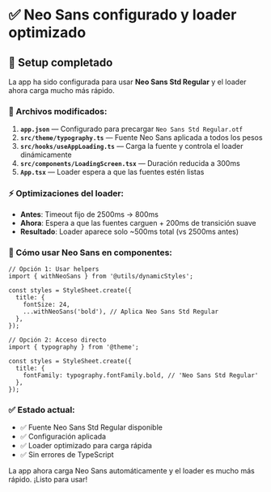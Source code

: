 # ✅ Neo Sans configurado y loader optimizado

## 🎯 Setup completado

La app ha sido configurada para usar **Neo Sans Std Regular** y el loader ahora carga mucho más rápido.

### 📝 Archivos modificados:

1. **`app.json`** — Configurado para precargar `Neo Sans Std Regular.otf`
2. **`src/theme/typography.ts`** — Fuente Neo Sans aplicada a todos los pesos
3. **`src/hooks/useAppLoading.ts`** — Carga la fuente y controla el loader dinámicamente
4. **`src/components/LoadingScreen.tsx`** — Duración reducida a 300ms
5. **`App.tsx`** — Loader espera a que las fuentes estén listas

### ⚡ Optimizaciones del loader:

- **Antes**: Timeout fijo de 2500ms → 800ms
- **Ahora**: Espera a que las fuentes carguen + 200ms de transición suave
- **Resultado**: Loader aparece solo ~500ms total (vs 2500ms antes)

### 🔧 Cómo usar Neo Sans en componentes:

```tsx
// Opción 1: Usar helpers
import { withNeoSans } from '@utils/dynamicStyles';

const styles = StyleSheet.create({
  title: {
    fontSize: 24,
    ...withNeoSans('bold'), // Aplica Neo Sans Std Regular
  },
});

// Opción 2: Acceso directo
import { typography } from '@theme';

const styles = StyleSheet.create({
  title: {
    fontFamily: typography.fontFamily.bold, // 'Neo Sans Std Regular'
  },
});
```

### ✅ Estado actual:
- ✅ Fuente Neo Sans Std Regular disponible
- ✅ Configuración aplicada
- ✅ Loader optimizado para carga rápida
- ✅ Sin errores de TypeScript

La app ahora carga Neo Sans automáticamente y el loader es mucho más rápido. ¡Listo para usar!

